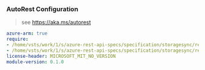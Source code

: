 ### AutoRest Configuration

> see https://aka.ms/autorest

``` yaml
azure-arm: true
require:
- /home/vsts/work/1/s/azure-rest-api-specs/specification/storagesync/resource-manager/readme.md
- /home/vsts/work/1/s/azure-rest-api-specs/specification/storagesync/resource-manager/readme.go.md
license-header: MICROSOFT_MIT_NO_VERSION
module-version: 0.1.0

```